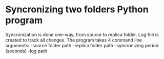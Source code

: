 # Syncronizing two folders Python program

Syncronization is done one-way, from source to replica folder. Log file is created to track all changes.
The program takes 4 command line arguments:
-source folder path
-replica folder path
-syncronizing period (seconds)
-log path

